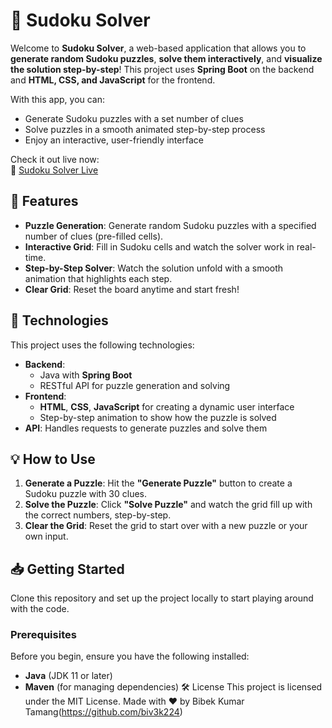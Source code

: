 # 🧩 Sudoku Solver

Welcome to **Sudoku Solver**, a web-based application that allows you to **generate random Sudoku puzzles**, **solve them interactively**, and **visualize the solution step-by-step**! This project uses **Spring Boot** on the backend and **HTML, CSS, and JavaScript** for the frontend. 

With this app, you can:
- Generate Sudoku puzzles with a set number of clues
- Solve puzzles in a smooth animated step-by-step process
- Enjoy an interactive, user-friendly interface

Check it out live now:  
🔗 [Sudoku Solver Live](https://sudoku-solver-f5d6.onrender.com/)

## 🚀 Features

- **Puzzle Generation**: Generate random Sudoku puzzles with a specified number of clues (pre-filled cells).
- **Interactive Grid**: Fill in Sudoku cells and watch the solver work in real-time.
- **Step-by-Step Solver**: Watch the solution unfold with a smooth animation that highlights each step.
- **Clear Grid**: Reset the board anytime and start fresh!

## 🔧 Technologies

This project uses the following technologies:

- **Backend**: 
  - Java with **Spring Boot**
  - RESTful API for puzzle generation and solving
- **Frontend**: 
  - **HTML**, **CSS**, **JavaScript** for creating a dynamic user interface
  - Step-by-step animation to show how the puzzle is solved
- **API**: Handles requests to generate puzzles and solve them

## 💡 How to Use

1. **Generate a Puzzle**: Hit the **"Generate Puzzle"** button to create a Sudoku puzzle with 30 clues.
2. **Solve the Puzzle**: Click **"Solve Puzzle"** and watch the grid fill up with the correct numbers, step-by-step.
3. **Clear the Grid**: Reset the grid to start over with a new puzzle or your own input.

## 📥 Getting Started

Clone this repository and set up the project locally to start playing around with the code.

### Prerequisites

Before you begin, ensure you have the following installed:

- **Java** (JDK 11 or later)
- **Maven** (for managing dependencies)
🛠️ License
This project is licensed under the MIT License.
Made with ❤️ by Bibek Kumar Tamang(https://github.com/biv3k224)
